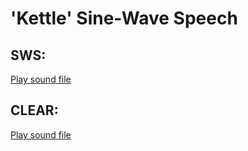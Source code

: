 # 'Kettle' Sine-Wave Speech


## SWS: 
<a href="http://www.lifesci.sussex.ac.uk/home/Chris_Darwin/SWS/bkbq2114SWS.wav">Play sound file</a>


## CLEAR: 

<a href="http://www.lifesci.sussex.ac.uk/home/Chris_Darwin/SWS/bkbq2114.wav">Play sound file</a>

